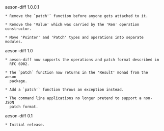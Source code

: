 aeson-diff 1.0.0.1

    * Remove the `patch'` function before anyone gets attached to it.

    * Remove the 'Value' which was carried by the 'Rem' operation constructor.

    * Move 'Pointer' and 'Patch' types and operations into separate modules.

aeson-diff 1.0

    * aeson-diff now supports the operations and patch format described in
      RFC 6902.

    * The `patch` function now returns in the 'Result' monad from the aeson
      package.

    * Add a `patch'` function throws an exception instead.

    * The command line applications no longer pretend to support a non-JSON
      patch format.

aeson-diff 0.1

    * Initial release.
